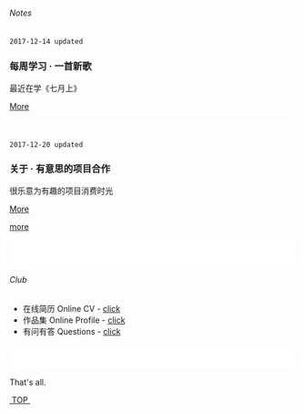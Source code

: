 ###### Notes

 `2017-12-14 updated`

### 每周学习 · 一首新歌
最近在学《七月上》

[More][1]  

![bg][image-2]

`2017-12-20 updated`
### 关于 · 有意思的项目合作
很乐意为有趣的项目消费时光

[More][2]  

[more](project)

![bg][image-3]


###### Club
- 在线简历 Online CV - [click][4]
- 作品集 Online Profile - [click][5]
- 有问有答 Questions - [click][6]


![bg][image-5]



That's all.



[ TOP ][7]




[1]:	music
[2]:	about
[3]:	https://www.behance.net/cherrycaow6e69 "behance"
[4]:	https://dosthcool.github.io/cho-moon.html
[5]:	https://dosthcool.github.io
[6]:	https://dosthcool.github.io/questions.html
[7]:	#top

[image-1]:	assets/pic/empty.png
[image-2]:	assets/pic/empty1.png
[image-3]:	assets/pic/empty.png
[image-4]:	assets/pic/empty.png
[image-5]:	assets/pic/empty.png